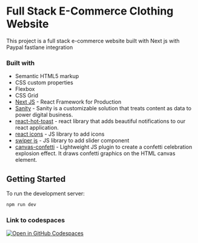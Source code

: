 # Full Stack E-Commerce Clothing Website
This project is a full stack e-commerce website built with Next js with Paypal fastlane integration


### Built with

- Semantic HTML5 markup
- CSS custom properties
- Flexbox
- CSS Grid
- [Next JS](https://nextjs.org/) - React Framework for Production
- [Sanity](https://www.sanity.io/) - Sanity is a customizable solution that treats content as data to power digital business.
- [react-hot-toast](https://react-hot-toast.com/) - react library that adds beautiful notifications to our react application. 
- [react icons](https://react-icons.github.io/react-icons/) - JS library to add icons
- [swiper js](https://swiperjs.com/) - JS library to add slider component
- [canvas-confetti](https://www.npmjs.com/package/canvas-confetti) - Lightweight JS plugin to create a confetti celebration explosion effect. It draws confetti graphics on the HTML canvas element. 

## Getting Started

To run the development server:

```bash
npm run dev
```

### Link to codespaces 

[![Open in GitHub Codespaces](https://github.com/codespaces/badge.svg)](https://codespaces.new/NavinPayPal/ecommercewebsite-paypal-standardcheckout)
